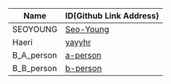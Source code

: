 |Name|ID(Github Link Address)|
|-|-|
|SEOYOUNG|[Seo-Young](https://github.com/Seo-Young/sos-master)|
|Haeri|[yayyhr](https://github.com/yayyhr/sos-master)|
|B_A_person|[a-person](https://github.com/a-person/sos-master)|
|B_B_person|[b-person](https://github.com/b-person/sos-master)|

